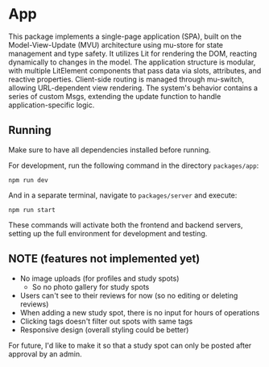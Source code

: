# App

This package implements a single-page application (SPA), built on the Model-View-Update (MVU) architecture using mu-store for state management and type safety. It utilizes Lit for rendering the DOM, reacting dynamically to changes in the model. The application structure is modular, with multiple LitElement components that pass data via slots, attributes, and reactive properties. Client-side routing is managed through mu-switch, allowing URL-dependent view rendering. The system's behavior contains a series of custom Msgs, extending the update function to handle application-specific logic.

## Running

Make sure to have all dependencies installed before running.

For development, run the following command in the directory `packages/app`:

```shell
npm run dev
```
And in a separate terminal, navigate to `packages/server` and execute:

```shell
npm run start
```

These commands will activate both the frontend and backend servers, setting up the full environment for development and testing.

## NOTE (features not implemented yet)
- No image uploads (for profiles and study spots)
  - So no photo gallery for study spots
- Users can't see to their reviews for now (so no editing or deleting reviews)
- When adding a new study spot, there is no input for hours of operations
- Clicking tags doesn't filter out spots with same tags
- Responsive design (overall styling could be better)

For future, I'd like to make it so that a study spot can only be posted after approval by an admin.